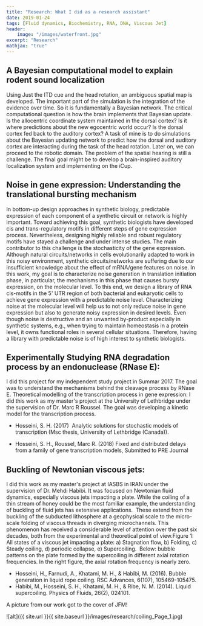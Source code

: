 ```yaml
---
title: "Research: What I did as a research assistant"
date: 2019-01-24
tags: [Fluid dynamics, Biochemistry, RNA, DNA, Viscous Jet]
header: 
    image: "/images/waterfront.jpg"
excerpt: "Research"
mathjax: "true"
---
```

## A Bayesian computational model to explain rodent sound localization
Using Just the ITD cue and the head rotation, an ambiguous spatial map is developed. The important part of the simulation is the integration of the evidence over time. So it is fundamentally a Bayesian network. The critical computational question is how the brain implements that Bayesian update. Is the allocentric coordinate system maintained in the dorsal cortex? Is it where predictions about the new egocentric world occur? Is the dorsal cortex fed back to the auditory cortex? A task of mine is to do simulations about the Bayesian updating network to predict how the dorsal and auditory cortex are interacting during the task of the head rotation. Later on, we can proceed to the robotic domain. The problem of the spatial hearing is still a challenge. The final goal might be to develop a brain-inspired auditory localization system and implementing on the iCup.
## Noise in gene expression: Understanding the translational bursting mechanism
In bottom-up design approaches in synthetic biology, predictable expression of each component of a synthetic circuit or network is highly important. Toward achieving this goal, synthetic biologists have developed cis and trans-regulatory motifs in different steps of gene expression process. Nevertheless, designing highly reliable and robust regulatory motifs have stayed a challenge and under intense studies. The main contributor to this challenge is the stochasticity of the gene expression. Although natural circuits/networks in cells evolutionarily adapted to work in this noisy environment, synthetic circuits/networks are suffering due to our insufficient knowledge about the effect of mRNA/gene features on noise. In this work, my goal is to characterize noise generation in translation initiation phase, in particular, the mechanisms in this phase that causes bursty expression, on the molecular level. To this end, we design a library of RNA cis-motifs in the 5' UTR region of both bacterial and eukaryotic cells to achieve gene expression with a predictable noise level. Characterizing noise at the molecular level will help us to not only reduce noise in gene expression but also to generate noisy expression in desired levels. Even though noise is destructive and an unwanted by-product especially in synthetic systems, e.g., when trying to maintain homeostasis in a protein level, it owns functional roles in several cellular situations. Therefore, having a library with predictable noise is of high interest to synthetic biologists.
## Experimentally Studying RNA degradation process by an endonuclease (RNase E):
I did this project for my independent study project in Summar 2017. The goal was to understand the mechanisms behind the cleavage process by RNase E.
Theoretical modelling of the transcription process in gene expression:
I did this work as my master's project at the University of Lethbridge under the supervision of Dr. Marc R Roussel. The goal was developing a kinetic model for the transcription process.
- Hosseini, S. H. (2017)  Analytic solutions for stochastic models of transcription (Msc thesis, University of Lethbridge (Canada)).

- Hosseini, S. H., Roussel, Marc R. (2018) Fixed and distributed delays from a family of gene transcription models, Submitted to PRE Journal

## Buckling of Newtonian viscous jets:
I did this work as my master's project at IASBS in IRAN under the supervision of Dr. Mehdi Habibi. It was focused on Newtonian fluid dynamics, especially viscous jets impacting a plate. While the coiling of a thin stream of honey could be the most familiar example, the understanding of buckling of fluid jets has extensive applications.  These extend from the buckling of the subducted lithosphere at a geophysical scale to the micro-scale folding of viscous threads in diverging microchannels. This phenomenon has received a considerable level of attention over the past six decades, both from the experimental and theoretical point of view.Figure 1: All states of a viscous jet impacting a plate: a) Stagnation flow, b) Folding, c) Steady coiling, d) periodic collapse, e) Supercoiling.  Below: bubble patterns on the plate formed by the supercoiling in different axial rotation frequencies. In the right figure, the axial rotation frequency is nearly zero.
- Hosseini, H., Farnudi, A., Khatami, M. H., & Habibi, M. (2016). Bubble generation in liquid rope coiling. RSC Advances, 6(107), 105469-105475.
- Habibi, M., Hosseini, S. H., Khatami, M. H., & Ribe, N. M. (2014). Liquid supercoiling. Physics of Fluids, 26(2), 024101.

A picture from our work got to the cover of JFM!

![alt]({{ site.url }}{{ site.baseurl }}/images/research/coiling_Page_1.jpg)
